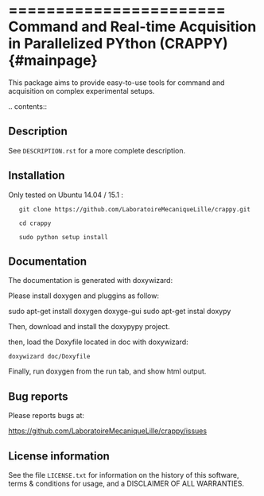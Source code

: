=======================
Command and Real-time Acquisition in Parallelized PYthon (CRAPPY){#mainpage}
=======================

This package aims to provide easy-to-use tools for command and acquisition on 
complex experimental setups.

.. contents::

Description
-----------

See ``DESCRIPTION.rst`` for a more complete description.


Installation
------------

Only tested on Ubuntu 14.04 / 15.1 :

       git clone https://github.com/LaboratoireMecaniqueLille/crappy.git
       
       cd crappy

       sudo python setup install


Documentation
-------------

The documentation is generated with doxywizard:

Please install doxygen and pluggins as follow:

sudo apt-get install doxygen doxyge-gui
sudo apt-get instal doxypy

Then, download and install the doxypypy project.

then, load the Doxyfile located in doc with doxywizard:

    doxywizard doc/Doxyfile

Finally, run doxygen from the run tab, and show html output.


Bug reports
-----------

Please reports bugs at:

https://github.com/LaboratoireMecaniqueLille/crappy/issues


License information
-------------------

See the file ``LICENSE.txt`` for information on the history of this
software, terms & conditions for usage, and a DISCLAIMER OF ALL
WARRANTIES.
